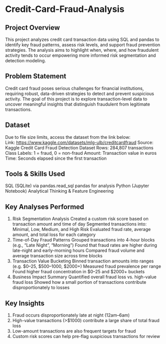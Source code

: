 # Credit-Card-Fraud-Analysis
## Project Overview
This project analyzes credit card transaction data using SQL and pandas to identify key fraud patterns, assess risk levels, and support fraud prevention strategies. The analysis aims to highlight when, where, and how fraudulent activity tends to occur empowering more informed risk segmentation and detection modeling.
## Problem Statement
Credit card fraud poses serious challenges for financial institutions, requiring robust, data-driven strategies to detect and prevent suspicious activity.
The goal of this project is to explore transaction-level data to uncover meaningful insights that distinguish fraudulent from legitimate transactions.
## Dataset
Due to file size limits, access the dataset from the link below:  
Link: https://www.kaggle.com/datasets/mlg-ulb/creditcardfraud
Source: Kaggle Credit Card Fraud Detection Dataset
Rows: 284,807 transactions
Class Labels: 1 = fraud, 0 = non-fraud
Amount: Transaction value in euros
Time: Seconds elapsed since the first transaction
## Tools & Skills Used
SQL (SQLite) via pandas.read_sql
pandas for analysis
Python (Jupyter Notebook)
Analytical Thinking & Feature Engineering
## Key Analyses Performed
1. Risk Segmentation Analysis
Created a custom risk score based on transaction amount and time of day
Segmented transactions into: Minimal, Low, Medium, and High Risk
Evaluated fraud rate, average amount, and total loss for each category
2. Time-of-Day Fraud Patterns
Grouped transactions into 4-hour blocks (e.g., “Late Night”, “Morning”)
Found that fraud rates are higher during late-night and early-morning hours
Compared fraud volume and average transaction size across time blocks
3. Transaction Value Bucketing
Binned transaction amounts into ranges (e.g. $0–25, $500–1000, $2000+)
Measured fraud prevalence per range
Found higher fraud concentration in $0–25 and $2000+ buckets
4. Business Impact Summary
Quantified overall fraud loss vs. high-value fraud loss
Showed how a small portion of transactions contribute disproportionately to losses
## Key Insights
1. Fraud occurs disproportionately late at night (12am–6am)
2. High-value transactions (>$1000) contribute a large share of total fraud loss
3. Low-amount transactions are also frequent targets for fraud
4. Custom risk scores can help pre-flag suspicious transactions for review
